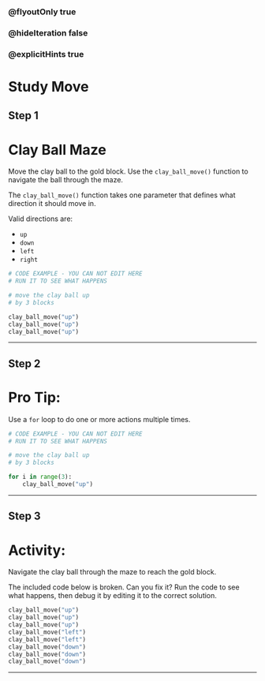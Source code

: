 ### @flyoutOnly true
### @hideIteration false
### @explicitHints true

# Study Move

## Step 1
# Clay Ball Maze

Move the clay ball to the gold block. Use the `clay_ball_move()` function to navigate the ball through the maze.

The `clay_ball_move()` function takes one parameter that defines what direction it should move in.

Valid directions are: 
- `up`
- `down`
- `left`
- `right`

```python
# CODE EXAMPLE - YOU CAN NOT EDIT HERE
# RUN IT TO SEE WHAT HAPPENS

# move the clay ball up
# by 3 blocks

clay_ball_move("up")
clay_ball_move("up")
clay_ball_move("up")
```

---

## Step 2
# Pro Tip:

Use a `for` loop to do one or more actions multiple times.

```python
# CODE EXAMPLE - YOU CAN NOT EDIT HERE
# RUN IT TO SEE WHAT HAPPENS

# move the clay ball up
# by 3 blocks

for i in range(3):
    clay_ball_move("up")
```

---

## Step 3
# Activity:

Navigate the clay ball through the maze to reach the gold block.

The included code below is broken. Can you fix it? Run the code to see what happens, then debug it by editing it to the correct solution.

```python
clay_ball_move("up")
clay_ball_move("up")
clay_ball_move("up")
clay_ball_move("left")
clay_ball_move("left")
clay_ball_move("down")
clay_ball_move("down")
clay_ball_move("down")
```

---

